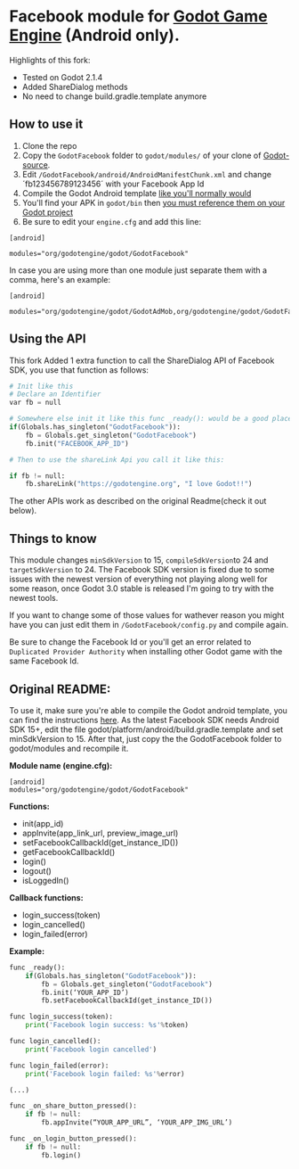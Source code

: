 # Facebook module for [Godot Game Engine](http://godotengine.org/) (Android only). 

Highlights of this fork:

+ Tested on Godot 2.1.4 
+ Added ShareDialog methods
+ No need to change build.gradle.template anymore

## How to use it

1. Clone the repo
2. Copy the `GodotFacebook` folder to `godot/modules/` of your clone of [Godot-source](https://github.com/godotengine/godot). 
3. Edit `/GodotFacebook/android/AndroidManifestChunk.xml` and change ´fb123456789123456´ with your Facebook App Id
4. Compile the Godot Android template [like you'll normally would](http://docs.godotengine.org/en/latest/reference/compiling_for_android.html)
5. You'll find your APK in `godot/bin` then [you must reference them on your Godot project](http://docs.godotengine.org/en/latest/development/compiling/compiling_for_android.html#using-the-export-templates)
6. Be sure to edit your `engine.cfg` and add this line:
```
[android]

modules="org/godotengine/godot/GodotFacebook"
```
In case you are using more than one module just separate them with a comma, here's an example:
```
[android]

modules="org/godotengine/godot/GodotAdMob,org/godotengine/godot/GodotFacebook"
```
## Using the API

This fork Added 1 extra function to call the ShareDialog API of Facebook SDK, you use that function as follows:

```python
# Init like this
# Declare an Identifier
var fb = null

# Somewhere else init it like this func _ready(): would be a good place to do it
if(Globals.has_singleton("GodotFacebook")):
	fb = Globals.get_singleton("GodotFacebook")
	fb.init("FACEBOOK_APP_ID") 

# Then to use the shareLink Api you call it like this:

if fb != null:
	fb.shareLink("https://godotengine.org", "I love Godot!!")

```
The other APIs work as described on the original Readme(check it out below).

## Things to know

This module changes `minSdkVersion` to 15, `compileSdkVersion`to 24 and `targetSdkVersion` to 24. The Facebook SDK version is fixed due to some issues with the newest version of everything not playing along well for some reason, once Godot 3.0 stable is released I'm going to try with the newest tools.

If you want to change some of those values for wathever reason you might have you can just edit them in `/GodotFacebook/config.py` and compile again.

Be sure to change the Facebook Id or you'll get an error related to `Duplicated Provider Authority` when installing other Godot game with the same Facebook Id.


Original README:
---

To use it, make sure you're able to compile the Godot android template, you can find the instructions [here](http://docs.godotengine.org/en/latest/reference/compiling_for_android.html). As the latest Facebook SDK needs Android SDK 15+, edit the file godot/platform/android/build.gradle.template and set minSdkVersion to 15. After that, just copy the the GodotFacebook folder to godot/modules and recompile it.


**Module name (engine.cfg):**
```
[android]
modules="org/godotengine/godot/GodotFacebook"
```

**Functions:**
* init(app_id)
* appInvite(app_link_url, preview_image_url)
* setFacebookCallbackId(get_instance_ID())
* getFacebookCallbackId()
* login()
* logout()
* isLoggedIn()

**Callback functions:**
* login_success(token)
* login_cancelled()
* login_failed(error)

**Example:**
```python
func _ready():
    if(Globals.has_singleton("GodotFacebook")):
        fb = Globals.get_singleton("GodotFacebook")
        fb.init(‘YOUR_APP_ID’)
        fb.setFacebookCallbackId(get_instance_ID())

func login_success(token):
    print('Facebook login success: %s'%token)

func login_cancelled():
    print('Facebook login cancelled')

func login_failed(error):
    print('Facebook login failed: %s'%error)

(...)

func _on_share_button_pressed():
    if fb != null:
        fb.appInvite(“YOUR_APP_URL”, ‘YOUR_APP_IMG_URL’)

func _on_login_button_pressed():
    if fb != null:
        fb.login()
```        

